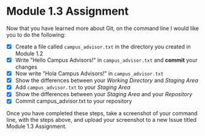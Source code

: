 # Module 1.3 Assignment

Now that you have learned more about Git, on the command line I would like you to do the following:

- [x] Create a file called `campus_advisor.txt` in the directory you created in Module 1.2
- [x] Write "Hello Campus Advisors!" in `campus_advisor.txt` and **commit** your changes
- [x] Now write "Hola Campus Advisors!" in `campus_advisor.txt`
- [x] Show the differences between your _Working Directory_ and _Staging Area_
- [x] Add `campus_advisor.txt` to your _Staging Area_
- [x] Show the differences between your _Staging Area_ and your _Repository_
- [x] Commit campus_advisor.txt to your repository

Once you have completed these steps, take a screenshot of your command line, with the steps above, 
and upload your screenshot to a new Issue titled Module 1.3 Assignment.
